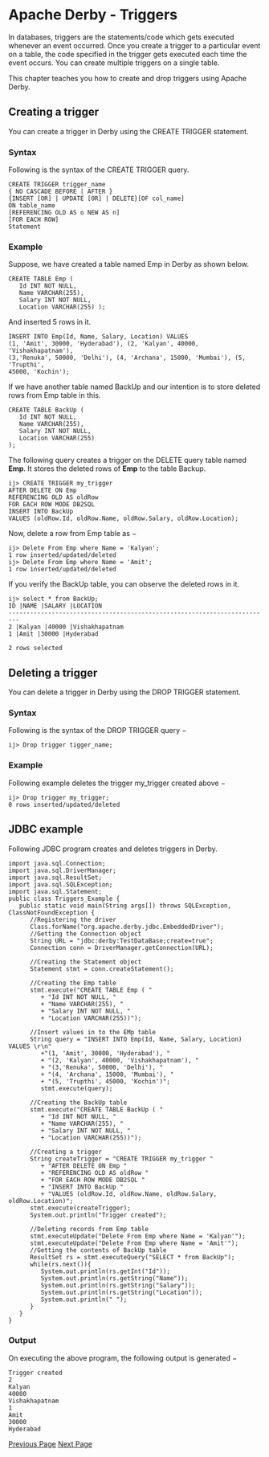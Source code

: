 # Apache Derby - Triggers
In databases, triggers are the statements/code which gets executed whenever an event occurred. Once you create a trigger to a particular event on a table, the code specified in the trigger gets executed each time the event occurs. You can create multiple triggers on a single table.

This chapter teaches you how to create and drop triggers using Apache Derby.

## Creating a trigger
You can create a trigger in Derby using the CREATE TRIGGER statement.

### Syntax
Following is the syntax of the CREATE TRIGGER query.

```
CREATE TRIGGER trigger_name
{ NO CASCADE BEFORE | AFTER }
{INSERT [OR] | UPDATE [OR] | DELETE}[OF col_name]
ON table_name
[REFERENCING OLD AS o NEW AS n]
[FOR EACH ROW]
Statement
```
### Example
Suppose, we have created a table named Emp in Derby as shown below.

```
CREATE TABLE Emp (
   Id INT NOT NULL,
   Name VARCHAR(255),
   Salary INT NOT NULL,
   Location VARCHAR(255) );
```
And inserted 5 rows in it.

```
INSERT INTO Emp(Id, Name, Salary, Location) VALUES
(1, 'Amit', 30000, 'Hyderabad'), (2, 'Kalyan', 40000, 'Vishakhapatnam'),
(3,'Renuka', 50000, 'Delhi'), (4, 'Archana', 15000, 'Mumbai'), (5, 'Trupthi',
45000, 'Kochin');
```
If we have another table named BackUp and our intention is to store deleted rows from Emp table in this.

```
CREATE TABLE BackUp (
   Id INT NOT NULL,
   Name VARCHAR(255),
   Salary INT NOT NULL,
   Location VARCHAR(255)
);
```
The following query creates a trigger on the DELETE query table named **Emp**. It stores the deleted rows of **Emp** to the table Backup.

```
ij> CREATE TRIGGER my_trigger
AFTER DELETE ON Emp
REFERENCING OLD AS oldRow
FOR EACH ROW MODE DB2SQL
INSERT INTO BackUp
VALUES (oldRow.Id, oldRow.Name, oldRow.Salary, oldRow.Location);
```
Now, delete a row from Emp table as −

```
ij> Delete From Emp where Name = 'Kalyan';
1 row inserted/updated/deleted
ij> Delete From Emp where Name = 'Amit';
1 row inserted/updated/deleted
```
If you verify the BackUp table, you can observe the deleted rows in it.

```
ij> select * from BackUp;
ID |NAME |SALARY |LOCATION
-------------------------------------------------------------------------
2 |Kalyan |40000 |Vishakhapatnam
1 |Amit |30000 |Hyderabad

2 rows selected
```
## Deleting a trigger
You can delete a trigger in Derby using the DROP TRIGGER statement.

### Syntax
Following is the syntax of the DROP TRIGGER query −

```
ij> Drop trigger tigger_name;
```
### Example
Following example deletes the trigger my_trigger created above −

```
ij> Drop trigger my_trigger;
0 rows inserted/updated/deleted
```
## JDBC example
Following JDBC program creates and deletes triggers in Derby.

```
import java.sql.Connection;
import java.sql.DriverManager;
import java.sql.ResultSet;
import java.sql.SQLException;
import java.sql.Statement;
public class Triggers_Example {
   public static void main(String args[]) throws SQLException, ClassNotFoundException {
      //Registering the driver
      Class.forName("org.apache.derby.jdbc.EmbeddedDriver");
      //Getting the Connection object
      String URL = "jdbc:derby:TestDataBase;create=true";
      Connection conn = DriverManager.getConnection(URL);

      //Creating the Statement object
      Statement stmt = conn.createStatement();

      //Creating the Emp table
      stmt.execute("CREATE TABLE Emp ( "
         + "Id INT NOT NULL, "
         + "Name VARCHAR(255), "
         + "Salary INT NOT NULL, "
         + "Location VARCHAR(255))");

      //Insert values in to the EMp table
      String query = "INSERT INTO Emp(Id, Name, Salary, Location) VALUES \r\n"
         +"(1, 'Amit', 30000, 'Hyderabad'), "
         + "(2, 'Kalyan', 40000, 'Vishakhapatnam'), "
         + "(3,'Renuka', 50000, 'Delhi'), "
         + "(4, 'Archana', 15000, 'Mumbai'), "
         + "(5, 'Trupthi', 45000, 'Kochin')";
         stmt.execute(query);

      //Creating the BackUp table
      stmt.execute("CREATE TABLE BackUp ( "
         + "Id INT NOT NULL, "
         + "Name VARCHAR(255), "
         + "Salary INT NOT NULL, "
         + "Location VARCHAR(255))");

      //Creating a trigger
      String createTrigger = "CREATE TRIGGER my_trigger "
         + "AFTER DELETE ON Emp "
         + "REFERENCING OLD AS oldRow "
         + "FOR EACH ROW MODE DB2SQL "
         + "INSERT INTO BackUp "
         + "VALUES (oldRow.Id, oldRow.Name, oldRow.Salary, oldRow.Location)";
      stmt.execute(createTrigger);
      System.out.println("Trigger created");

      //Deleting records from Emp table
      stmt.executeUpdate("Delete From Emp where Name = 'Kalyan'");
      stmt.executeUpdate("Delete From Emp where Name = 'Amit'");
      //Getting the contents of BackUp table
      ResultSet rs = stmt.executeQuery("SELECT * from BackUp");
      while(rs.next()){
         System.out.println(rs.getInt("Id"));
         System.out.println(rs.getString("Name"));
         System.out.println(rs.getString("Salary"));
         System.out.println(rs.getString("Location"));
         System.out.println(" ");
      }
   }
}
```
### Output
On executing the above program, the following output is generated −

```
Trigger created
2
Kalyan
40000
Vishakhapatnam
1
Amit
30000
Hyderabad
```

[Previous Page](../apache_derby/apache_derby_schemas.md) [Next Page](../apache_derby/apache_derby_quick_guide.md) 

